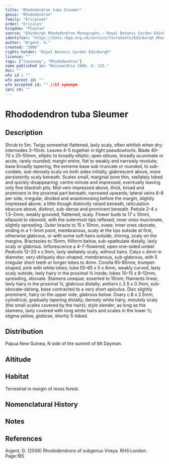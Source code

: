 ```yaml
---
title: "Rhododendron tuba Sleumer"
genus: "Rhododendron"
family: "Ericaceae"
order: "Ericales"
kingdom: "Plantae"
source: "Edinburgh Rhododendron Monographs – Royal Botanic Garden Edinburgh"
identifier: "https://data.rbge.org.uk/service/factsheets/Edinburgh_Rhododendron_Monographs.xhtml"
author: "Argent, G."
created: "2006"
rights holder: "Royal Botanic Garden Edinburgh"
license: ""
tags: ["taxonomy", "Rhododendron"]
name published in: "Reinwardtia 1960. 5: 125."
doi: ""
wfo id : ""
wfo parent id: ""
wfo accepted id: "" //if synonym                      
ipni id: ""
---
```


                       

# Rhododendron tuba Sleumer

## Description
Shrub to 5m. Twigs somewhat flattened, laxly scaly, often whitish when dry; internodes 3–10cm. Leaves 4–5 together in tight pseudowhorls. Blade 40–70 x 25–50mm, elliptic to broadly elliptic; apex obtuse, broadly acuminate or acute, rarely rounded; margin entire, flat to weakly and narrowly revolute; base broadly tapering, the extreme base sub-truncate or rounded, to sub-cordate, sub-densely scaly on both sides initially, glabrescent above, more persistently scaly beneath. Scales small, marginal zone thin, stellately lobed and quickly disappearing; centre minute and impressed, eventually leaving only fine blackish pits. Mid-vein impressed above, thick, broad and prominent in the proximal part beneath, narrowed upwards; lateral veins 6–8 per side, irregular, divided and anastomosing before the margin, slightly impressed above, a little though distinctly raised beneath, reticulation obscure above, distinct, sub-dense and prominent beneath. Petiole 2–4 x 1.5–2mm, weakly grooved, flattened, scaly. Flower buds to 17 x 10mm, ellipsoid to obovoid, with the outermost tips reflexed, inner ones mucronate, slightly spreading. Outer bracts to 15 x 10mm, ovate; inner ones obovate, ending in a 1–3mm point, membranous, scaly at the tips outside at first, otherwise glabrous, or with some soft hairs outside, shining, scaly on the margins. Bract­eoles to 15mm, filiform below, sub-spathulate distally, laxly scaly or glabrous. Inflorescence a 4–7-flowered, open one-sided umbel. Pedicels 12–20 x c.1mm, laxly stellately scaly, without hairs. Calyx c.4mm in diameter, very obliquely disc-shaped, membranous, sub-glabrous, with 5 irregular short teeth or longer lobes to 4mm. Corolla 65–80mm, trumpet-shaped, pink with white lobes; tube 55–65 x 5 x 8mm, weakly curved, laxly scaly outside, laxly hairy in the proximal ¾ inside; lobes 10–15 x 8–12mm, spreading, obovate. Stamens unequal, exserted to 10mm; filaments linear, laxly hairy in the proximal ¾, glabrous distally; anthers c.2.5 x 0.7mm, sub-obovate-oblong, base contracted to a very short apiculus. Disc slightly prominent, hairy on the upper side, glabrous below. Ovary c.8 x 2.5mm, cylindrical, gradually tapering distally; densely white hairy, minutely scaly (the small scales covered by the hairs); style slender, as long as the stamens, laxly covered with long white hairs and scales in the lower ½; stigma yellow, globose, shortly 5-lobed.

## Distribution
Papua New Guinea, N side of the summit of Mt Dayman.

## Altitude


## Habitat
Terrestrial in margin of moss forest.

## Nomenclatural History

                       
## Notes


## References

Argent, G. (2006) Rhododendrons of subgenus Vireya. RHS:London. Page:185
